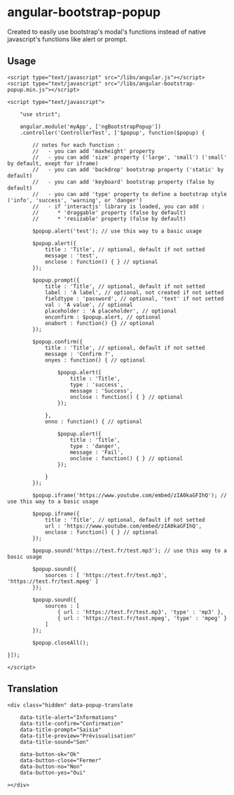# angular-bootstrap-popup

Created to easily use bootstrap's modal's functions instead of native javascript's functions like alert or prompt.

## Usage

    <script type="text/javascript" src="/libs/angular.js"></script>
    <script type="text/javascript" src="/libs/angular-bootstrap-popup.min.js"></script>

    <script type="text/javascript">

        "use strict";

        angular.module('myApp', ['ngBootstrapPopup'])
        .controller('ControllerTest', ['$popup', function($popup) {

            // notes for each function :
            //   - you can add 'maxheight' property 
            //   - you can add 'size' property ('large', 'small') ('small' by default, exept for iframe)
            //   - you can add 'backdrop' bootstrap property ('static' by default)
            //   - you can add 'keyboard' bootstrap property (false by default)
            //   - you can add 'type' property to define a bootstrap style ('info', 'success', 'warning', or 'danger')
            //   - if 'interactjs' library is loaded, you can add :
            //      * 'draggable' property (false by default)
            //      * 'resizable' property (false by default)

            $popup.alert('test'); // use this way to a basic usage

            $popup.alert({
                title : 'Title', // optional, default if not setted
                message : 'test',
                onclose : function() { } // optional
            });

            $popup.prompt({
                title : 'Title', // optional, default if not setted
                label : 'A label', // optional, not created if not setted
                fieldtype : 'password', // optional, 'text' if not setted
                val : 'A value', // optional
                placeholder : 'A placeholder', // optional
                onconfirm : $popup.alert, // optional
                onabort : function() {} // optional
            });

            $popup.confirm({
                title : 'Title', // optional, default if not setted
                message : 'Confirm ?',
                onyes : function() { // optional
                    
                    $popup.alert({
                        title : 'Title',
                        type : 'success',
                        message : 'Success',
                        onclose : function() { } // optional
                    });

                },
                onno : function() { // optional
                    
                    $popup.alert({
                        title : 'Title',
                        type : 'danger',
                        message : 'Fail',
                        onclose : function() { } // optional
                    });

                }
            });

            $popup.iframe('https://www.youtube.com/embed/zIA0kaGFIhQ'); // use this way to a basic usage

            $popup.iframe({
                title : 'Title', // optional, default if not setted
                url : 'https://www.youtube.com/embed/zIA0kaGFIhQ',
                onclose : function() { } // optional
            });

            $popup.sound('https://test.fr/test.mp3'); // use this way to a basic usage

            $popup.sound({
                sources : [ 'https://test.fr/test.mp3', 'https://test.fr/test.mpeg' ]
            });

            $popup.sound({
                sources : [
                    { url : 'https://test.fr/test.mp3', 'type' : 'mp3' },
                    { url : 'https://test.fr/test.mpeg', 'type' : 'mpeg' }
                ]
            });

            $popup.closeAll();

    }]);

    </script>

## Translation

    <div class="hidden" data-popup-translate

        data-title-alert="Informations"
        data-title-confirm="Confirmation"
        data-title-prompt="Saisie"
        data-title-preview="Prévisualisation"
        data-title-sound="Son"

        data-button-ok="Ok"
        data-button-close="Fermer"
        data-button-no="Non"
        data-button-yes="Oui"

    ></div>